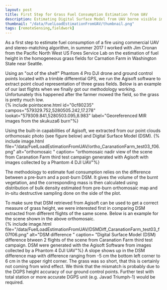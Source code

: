 ```yaml
---
layout: post
title: First Step for Grass Fuel Consumption Estimation from UAV
description: Estimating Digital Surface Model from UAV borne visible images to calculate vegetation volume.      
thumbnail: "/data/FuelLoadEstimationFromUAV/thumbnail.png"
tags: [remoteSensing,fieldwork]
---
```

As a first step to estimate fuel consumption of a fire using commercial UAV and stereo-matching algorithm, in summer 2017 I worked with Jim Cronan from the Pacific North West US Fores Service Lab on the estimation of fuel height in the homogeneous grass fields for Carnation Farm in Washington State near Seattle.

Using an "out of the shelf" Phantom 4 Pro DJI drone and ground control points located with a trimble differential GPS, we run the Agisoft software to extract point cloud representation of three grass fields. Below is an example of our last flights when we finally got our methodology working. Unfortunately this happened after the farmer mowed the field, so the grass is pretty much low.  
{% include pointscene.html id="0cf80235" campos="579329.752,5280505.242,17.278" lookat="579309.841,5280503.095,8.983" label="Georeferenced MIR images from the skukuza6 burn"%}

Using the built-in capabilities of Agisoft, we extracted from our point clouds orthomosaic photo (see figure below) and Digital Surface Model (DSM).
{% include image.html file="/data/FuelLoadEstimationFromUAV/ortho_CaranationFarm_test03_f06.png" alt="orthomosaic "
                      caption= "orthomosaic nadir view of the scene from Caranation Farm third test campaign generated with Agisoft with images collected by a Phantom 4 DJI UAV"%}

The methodology to estimate fuel consumption relies on the difference between a pre-burn and a post-burn DSM. It gives the volume of the burnt vegetation, and the corresponding mass is then calculated using distribution of bulk density  estimated from pre-burn orthomosaic map and in-situ destructive sampling done on the side of the plot.

To make sure that DSM retrieved from Agisoft can be used to get a correct measure of grass height, we were interested first in comparing DSM extracted from different flights of the same scene. Below is an example for the scene shown in the above orthomosaic.  
{% include image.html file="/data/FuelLoadEstimationFromUAV/DSMDiff_CaranationFarm_test03_f07f06.png" alt="DSM difference "
                      caption= "Digital Surface Model (DSM) difference btween 2 flights of the scene from Caranation Farm third test campaign. DSM were generated with the Agisoft Software from images collected by a Phantom 4 DJI UAV"%}
A slope shows up in the DSM difference map with difference ranging from -5 cm the bottom left corner to 6 cm  in the upper right corner. The grass was so short, that this is certainly not coming from wind effect. We think that the mismatch is probably due to the DGPS height accuracy of our ground control points. Further test with total station or more accurate DGPS unit (e.g. Javad Triumph-1) would be required.
